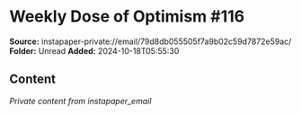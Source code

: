 # Weekly Dose of Optimism #116

**Source:** instapaper-private://email/79d8db055505f7a9b02c59d7872e59ac/
**Folder:** Unread
**Added:** 2024-10-18T05:55:30




## Content
*Private content from instapaper_email*
